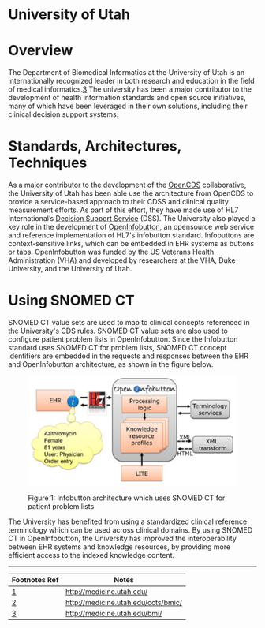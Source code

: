 # University of Utah

# Overview

The Department of Biomedical Informatics at the University of Utah is an internationally recognized leader in both research and education in the field of medical informatics.[3](https://confluence.ihtsdotools.org/display/DOCCDS/University+of+Utah#Footnote3 "Footnote: Click here to display the footnote") The university has been a major contributor to  the development of health information standards and open source initiatives, many of which have been leveraged in their own solutions, including their clinical decision support systems.

# Standards, Architectures, Techniques

As a major contributor to the development of the [OpenCDS](http://www.opencds.org/) collaborative, the University of Utah has been able use the architecture from OpenCDS to provide a service-based approach to their CDSS and clinical quality measurement efforts. As part of this effort, they have made use of HL7 International’s [Decision Support Service](http://www.hl7.org/implement/standards/product_brief.cfm?product_id=334) (DSS). The University also played a key role in the development of  [OpenInfobutton](http://www.openinfobutton.org/), an opensource web service and reference implementation of HL7's infobutton standard. Infobuttons are context-sensitive links, which can be embedded in EHR systems as buttons or tabs. OpenInfobutton was funded by the US Veterans Health Administration (VHA) and developed by researchers at the VHA, Duke University, and the University of Utah.

# Using SNOMED CT

SNOMED CT value sets are used to map to clinical concepts referenced in the University's CDS rules. SNOMED CT value sets are also used to configure patient problem lists in OpenInfobutton. Since the Infobutton standard uses SNOMED CT for problem lists, SNOMED CT concept identifiers are embedded in the requests and responses between the EHR and OpenInfobutton architecture, as shown in the figure below.

<figure><img src="images/123897687.png" alt="" title=""><figcaption><p>Figure 1: Infobutton architecture which uses SNOMED CT for patient problem lists</p></figcaption></figure>

The University has benefited from using a standardized clinical reference terminology which can be used across clinical domains. By using SNOMED CT in OpenInfobutton, the University has improved the interoperability between EHR systems and knowledge resources, by providing more efficient access to the indexed knowledge content.

* * *

Footnotes Ref | Notes  
---|---  
[1](https://confluence.ihtsdotools.org/display/DOCCDS/University+of+Utah#FootnoteMarker1-0 "Footnote: Click to return to reference in text") |  <http://medicine.utah.edu/>  
[2](https://confluence.ihtsdotools.org/display/DOCCDS/University+of+Utah#FootnoteMarker2-0 "Footnote: Click to return to reference in text") |  <http://medicine.utah.edu/ccts/bmic/>  
[3](https://confluence.ihtsdotools.org/display/DOCCDS/University+of+Utah#FootnoteMarker3-0 "Footnote: Click to return to reference in text") |  <http://medicine.utah.edu/bmi/>
